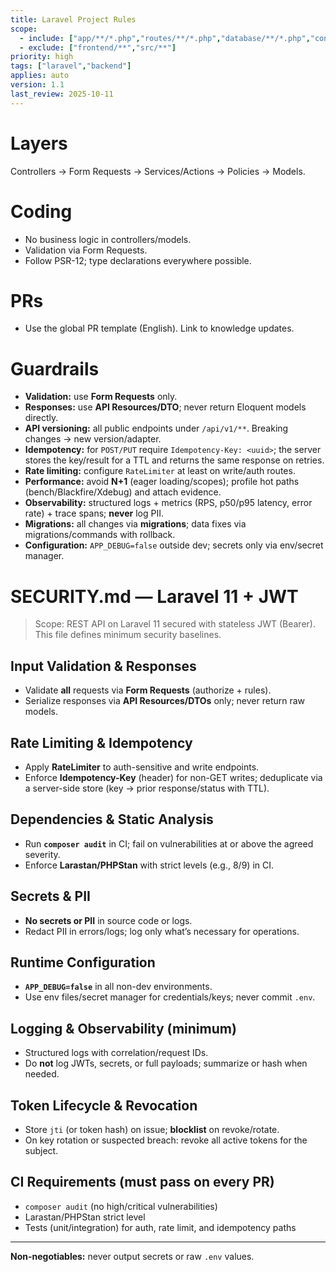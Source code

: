 ```yaml
---
title: Laravel Project Rules
scope:
  - include: ["app/**/*.php","routes/**/*.php","database/**/*.php","config/**/*.php","tests/**/*.php"]
  - exclude: ["frontend/**","src/**"]
priority: high
tags: ["laravel","backend"]
applies: auto
version: 1.1
last_review: 2025-10-11
---
```


# Layers
Controllers → Form Requests → Services/Actions → Policies → Models.

# Coding
- No business logic in controllers/models.
- Validation via Form Requests.
- Follow PSR-12; type declarations everywhere possible.

# PRs
- Use the global PR template (English). Link to knowledge updates.

# Guardrails
- **Validation:** use **Form Requests** only.
- **Responses:** use **API Resources/DTO**; never return Eloquent models directly.
- **API versioning:** all public endpoints under `/api/v1/**`. Breaking changes → new version/adapter.
- **Idempotency:** for `POST/PUT` require `Idempotency-Key: <uuid>`; the server stores the key/result for a TTL and returns the same response on retries.
- **Rate limiting:** configure `RateLimiter` at least on write/auth routes.
- **Performance:** avoid **N+1** (eager loading/scopes); profile hot paths (bench/Blackfire/Xdebug) and attach evidence.
- **Observability:** structured logs + metrics (RPS, p50/p95 latency, error rate) + trace spans; **never** log PII.
- **Migrations:** all changes via **migrations**; data fixes via migrations/commands with rollback.
- **Configuration:** `APP_DEBUG=false` outside dev; secrets only via env/secret manager.

# SECURITY.md — Laravel 11 + JWT

> Scope: REST API on Laravel 11 secured with stateless JWT (Bearer). This file defines minimum security baselines.

## Input Validation & Responses
- Validate **all** requests via **Form Requests** (authorize + rules).
- Serialize responses via **API Resources/DTOs** only; never return raw models.

## Rate Limiting & Idempotency
- Apply **RateLimiter** to auth-sensitive and write endpoints.
- Enforce **Idempotency-Key** (header) for non-GET writes; deduplicate via a server-side store (key → prior response/status with TTL).

## Dependencies & Static Analysis
- Run **`composer audit`** in CI; fail on vulnerabilities at or above the agreed severity.
- Enforce **Larastan/PHPStan** with strict levels (e.g., 8/9) in CI.

## Secrets & PII
- **No secrets or PII** in source code or logs.
- Redact PII in errors/logs; log only what’s necessary for operations.

## Runtime Configuration
- **`APP_DEBUG=false`** in all non-dev environments.
- Use env files/secret manager for credentials/keys; never commit `.env`.

## Logging & Observability (minimum)
- Structured logs with correlation/request IDs.
- Do **not** log JWTs, secrets, or full payloads; summarize or hash when needed.

## Token Lifecycle & Revocation
- Store `jti` (or token hash) on issue; **blocklist** on revoke/rotate.
- On key rotation or suspected breach: revoke all active tokens for the subject.

## CI Requirements (must pass on every PR)
- `composer audit` (no high/critical vulnerabilities)  
- Larastan/PHPStan strict level  
- Tests (unit/integration) for auth, rate limit, and idempotency paths

---

**Non-negotiables:** never output secrets or raw `.env` values.



